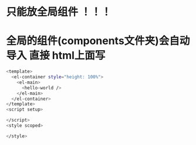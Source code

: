 # 只能放全局组件 ！！！

# 全局的组件(components文件夹)会自动导入 直接 html上面写 <hello-world />

```sh
<template>
  <el-container style="height: 100%">
    <el-main>
      <hello-world />
    </el-main>
  </el-container>
</template>
<script setup>

</script>
<style scoped>

</style>
```
